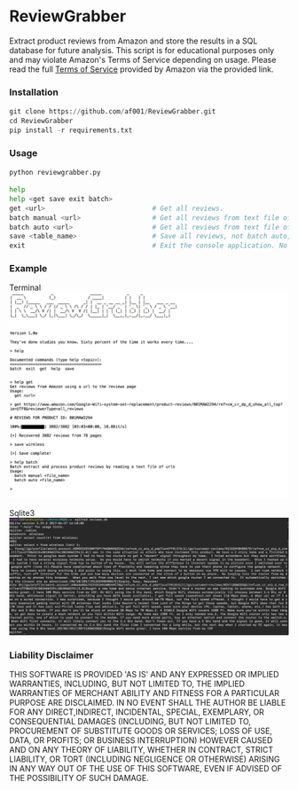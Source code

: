 # ReviewGrabber
Extract product reviews from Amazon and store the results in a SQL database for future analysis. This script is for educational purposes only and may violate Amazon's Terms of Service depending on usage. Please read the full [Terms of Service](https://www.amazon.com/gp/help/customer/display.html/ref=footer_cou?ie=UTF8&nodeId=508088) provided by Amazon via the provided link. 

### Installation

``` python
git clone https://github.com/af001/ReviewGrabber.git
cd ReviewGrabber
pip install -r requirements.txt
```
### Usage

```bash
python reviewgrabber.py
```

```python
help
help <get save exit batch>
get <url>                           # Get all reviews.
batch manual <url>                  # Get all reviews from text file of URLs. Manually save.
batch auto <url>                    # Get all reviews from text file of URLs. Auto save to default table.
save <table_name>                   # Save all reviews, not batch auto, into a table named <table_name>
exit                                # Exit the console application. No save on exit.
```
### Example

Terminal
![alt text](https://github.com/af001/ReviewGrabber/blob/master/screenshots/terminal.png "Terminal View")

Sqlite3
![alt text](https://github.com/af001/ReviewGrabber/blob/master/screenshots/sqlite.png "Sqlite View")

### Liability Disclaimer

THIS SOFTWARE IS PROVIDED 'AS IS' AND ANY EXPRESSED OR IMPLIED WARRANTIES, INCLUDING, BUT NOT LIMITED TO, THE IMPLIED WARRANTIES OF MERCHANT ABILITY AND FITNESS FOR A PARTICULAR PURPOSE ARE DISCLAIMED.  IN NO EVENT SHALL THE AUTHOR BE LIABLE FOR ANY DIRECT,INDIRECT, INCIDENTAL, SPECIAL, EXEMPLARY, OR CONSEQUENTIAL DAMAGES (INCLUDING, BUT NOT LIMITED TO, PROCUREMENT OF SUBSTITUTE GOODS OR SERVICES; LOSS OF USE, DATA, OR PROFITS; OR BUSINESS INTERRUPTION) HOWEVER CAUSED AND ON ANY THEORY OF LIABILITY, WHETHER IN CONTRACT, STRICT LIABILITY, OR TORT (INCLUDING NEGLIGENCE OR OTHERWISE) ARISING IN ANY WAY OUT OF THE USE OF THIS SOFTWARE, EVEN IF ADVISED OF THE POSSIBILITY OF SUCH DAMAGE.
